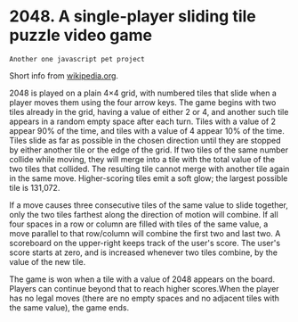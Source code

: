 # 2048. A single-player sliding tile puzzle video game

    Another one javascript pet project

    
Short info from [wikipedia.org](https://https://en.wikipedia.org/wiki/2048_(video_game)).

2048 is played on a plain 4×4 grid, with numbered tiles that slide when a player moves them using the four arrow 
keys. The game begins with two tiles already in the grid, having a value of either 2 or 4, and another such tile 
appears in a random empty space after each turn. Tiles with a value of 2 appear 90% of the time, and tiles with 
a value of 4 appear 10% of the time. Tiles slide as far as possible in the chosen direction until they are 
stopped by either another tile or the edge of the grid. If two tiles of the same number collide while moving, 
they will merge into a tile with the total value of the two tiles that collided. The resulting tile cannot
merge with another tile again in the same move. Higher-scoring tiles emit a soft glow; the largest possible 
tile is 131,072.

If a move causes three consecutive tiles of the same value to slide together, only the two tiles farthest along 
the direction of motion will combine. If all four spaces in a row or column are filled with tiles of the same value,
a move parallel to that row/column will combine the first two and last two. A scoreboard on the upper-right keeps 
track of the user's score. The user's score starts at zero, and is increased whenever two tiles combine, by the 
value of the new tile.

The game is won when a tile with a value of 2048 appears on the board. Players can continue beyond that to reach 
higher scores.When the player has no legal moves (there are no empty spaces and no adjacent tiles with the same
value), the game ends.